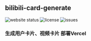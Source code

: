 ## bilibili-card-generate
![website status](https://img.shields.io/website?url=https://bilibili-card-generate.vercel.app "website status")
![license](https://img.shields.io/github/license/Luncode/bilibili-card-generate "license")
![issues](https://img.shields.io/github/issues/Luncode/bilibili-card-generate,"issues")

### 生成用户卡片、视频卡片 部署Vercel